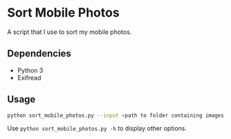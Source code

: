 # Sort Mobile Photos

A script that I use to sort my mobile photos.

## Dependencies

* Python 3
* Exifread

## Usage

```bash
python sort_mobile_photos.py --input <path to folder containing images to sort>
```

Use `python sort_mobile_photos.py -h` to display other options.
